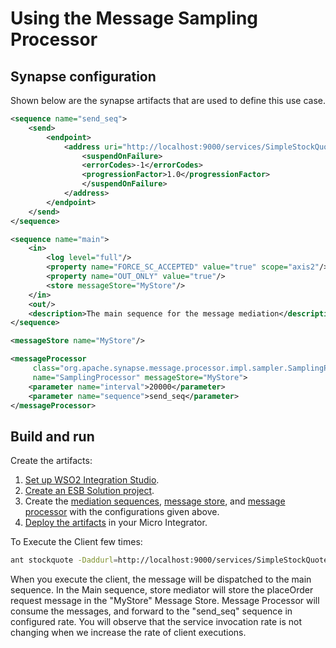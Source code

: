 # Using the Message Sampling Processor
## Synapse configuration

Shown below are the synapse artifacts that are used to define this use case.

```xml tab='Send Sequence'
<sequence name="send_seq">
    <send>
        <endpoint>
            <address uri="http://localhost:9000/services/SimpleStockQuoteService">
                <suspendOnFailure>
                <errorCodes>-1</errorCodes>
                <progressionFactor>1.0</progressionFactor>
                </suspendOnFailure>
            </address>
        </endpoint>
    </send>
</sequence>           
```

```xml tab='Main Sequence'
<sequence name="main">
    <in>
        <log level="full"/>
        <property name="FORCE_SC_ACCEPTED" value="true" scope="axis2"/>
        <property name="OUT_ONLY" value="true"/>
        <store messageStore="MyStore"/>
    </in>
    <out/>
    <description>The main sequence for the message mediation</description>
</sequence>
```

```xml tab='Message Store'
<messageStore name="MyStore"/>
```

```xml tab='Message Processor'
<messageProcessor
     class="org.apache.synapse.message.processor.impl.sampler.SamplingProcessor"
     name="SamplingProcessor" messageStore="MyStore">
    <parameter name="interval">20000</parameter>
    <parameter name="sequence">send_seq</parameter>
</messageProcessor> 
```

## Build and run

Create the artifacts:

1. [Set up WSO2 Integration Studio](../../../../develop/installing-WSO2-Integration-Studio).
2. [Create an ESB Solution project](../../../../develop/creating-projects/#esb-config-project).
3. Create the [mediation sequences](../../../../develop/creating-artifacts/creating-reusable-sequences), [message store](../../../../develop/creating-artifacts/creating-a-message-store), and [message processor](../../../../develop/creating-artifacts/creating-a-message-processor) with the configurations given above.
4. [Deploy the artifacts](../../../../develop/deploy-and-run) in your Micro Integrator.

To Execute the Client few times:

```bash
ant stockquote -Daddurl=http://localhost:9000/services/SimpleStockQuoteService -Dtrpurl=http://localhost:8280/ -Dmode=placeorder
```

When you execute the client, the message will be dispatched to the main sequence. In the Main sequence, store mediator will store the placeOrder request message in the "MyStore" Message Store. Message Processor will consume the messages, and forward to the "send_seq" sequence in configured rate. You will observe that the service invocation rate is not changing when we increase the rate of client executions.
